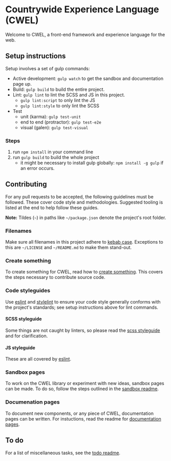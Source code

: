 # Countrywide Experience Language (CWEL)

Welcome to CWEL, a front-end framework and experience language for the web.


## Setup instructions

Setup involves a set of gulp commands:

- Active development: `gulp watch` to get the sandbox and documentation page up.
- Build: `gulp build` to build the entire project.
- Lint: `gulp lint` to lint the SCSS and JS in this project.
	- `gulp lint:script` to only lint the JS
	- `gulp lint:style` to only lint the SCSS
- Test
	- unit (karma): `gulp test-unit`
	- end to end (protractor): `gulp test-e2e`
	- visual (galen): `gulp test-visual`

### Steps

1. run `npm install` in your command line
1. run `gulp build` to build the whole project
	- it might be necessary to install gulp globally: `npm install -g gulp` if
an error occurs.


## Contributing

For any pull requests to be accepted, the following guidelines must be followed.
These cover code style and methodologies. Suggested tooling is listed at the end
to help follow these guides.

**Note:** Tildes (`~`) in paths like `~/package.json` denote the project's
root folder.

### Filenames

Make sure all filenames in this project adhere to [kebab case](kebabcase).
Exceptions to this are `~/LICENSE` and `~/README.md` to make them stand-out.

### Create something

To create something for CWEL, read how to [create something](create-something).
This covers the steps necessary to contribute source code.

### Code styleguides

Use [eslint](eslint) and [stylelint](stylelint) to ensure your code style
generally conforms with the project's standards; see setup instructions above
for lint commands.

#### SCSS styleguide
Some things are not caught by linters, so please read the [scss styleguide](scss-styleguide)
and for clarification.

#### JS styleguide
These are all covered by [eslint](eslint).

### Sandbox pages

To work on the CWEL library or experiment with new ideas, sandbox pages
can be made. To do so, follow the steps outlined in the [sandbox readme](sandbox-readme).

### Documenation pages

To document new components, or any piece of CWEL, documentation pages
can be written. For instuctions, read the readme for [documentation pages](docs-readme).

## To do

For a list of miscellaneous tasks, see the [todo readme](todo-readme).



[eslint]: https://eslint.org/
[stylelint]: https://stylelint.io/
[grid-docs]: https://cwel-team.github.io/cwel/#!/layout/grid
[scss-organization]: ./readme/scss-organization.md
[scss-styleguide]: ./readme/scss-styleguide.md
[sandbox-readme]: ./readme/sandbox.md
[docs-readme]: ./readme/docs-site.md
[todo-readme]: ./readme/todo.md
[create-something]: ./readme/create-something.md
[kebabcase]: http://wiki.c2.com/?KebabCase
